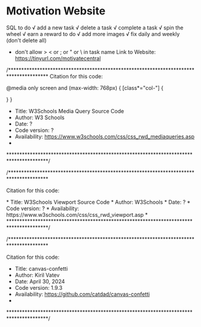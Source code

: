 # Motivation Website
SQL to do
√ add a new task
√ delete a task
√ complete a task
√ spin the wheel
√ earn a reward 
to do
√ add more images 
√ fix daily and weekly (don't delete all)
- don't allow > < or ; or " or \ in task name
Link to Website: https://tinyurl.com/motivatecentral


 /***************************************************************************************
Citation for this code:

@media only screen and (max-width: 768px) {
  [class*="col-"] {
    
   }
 } 

*    Title: W3Schools Media Query Source Code
*    Author: W3 Schools
*    Date: ?
*    Code version: ?
*    Availability: https://www.w3schools.com/css/css_rwd_mediaqueries.asp
*
 ***************************************************************************************/

  /***************************************************************************************

  Citation for this code:

  <meta name="viewport" content="width=device-width, initial-scale=1.0" />
*    Title: W3Schools Viewport Source Code
*    Author: W3Schools
*    Date: ?
*    Code version: ?
*    Availability: https://www.w3schools.com/css/css_rwd_viewport.asp
*
***************************************************************************************/



 /***************************************************************************************

  Citation for this code:

<script src="https://cdn.jsdelivr.net/npm/canvas-confetti@1.9.3/dist/confetti.browser.min.js"></script>
*    Title: canvas-confetti
*    Author: Kiril Vatev
*    Date: April 30, 2024
*    Code version: 1.9.3
*    Availability: https://github.com/catdad/canvas-confetti
*
***************************************************************************************/